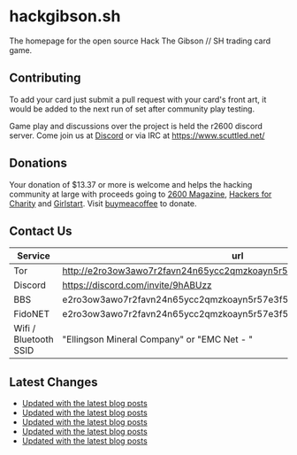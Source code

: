 # hackgibson.sh
The homepage for the open source Hack The Gibson // SH trading card game.


## Contributing

To add your card just submit a pull request with your card's front art, it would be added to the next run of set after community play testing.

Game play and discussions over the project is held the r2600 discord server. Come join us at [Discord](https://discord.com/invite/9hABUzz) or via IRC at https://www.scuttled.net/


## Donations

Your donation of $13.37 or more is welcome and helps the hacking community at large with proceeds going to [2600 Magazine](https://2600.com/), [Hackers for Charity](https://hackersforcharity.org) and [Girlstart](https://girlstart.org).  Visit [buymeacoffee](https://www.buymeacoffee.com/hackgibson.sh) to donate.


## Contact Us

Service | url
-|-
Tor | http://e2ro3ow3awo7r2favn24n65ycc2qmzkoayn5r57e3f56nvjwdcgg32ad.onion
Discord | https://discord.com/invite/9hABUzz
BBS | e2ro3ow3awo7r2favn24n65ycc2qmzkoayn5r57e3f56nvjwdcgg32ad.onion:23
FidoNET | e2ro3ow3awo7r2favn24n65ycc2qmzkoayn5r57e3f56nvjwdcgg32ad.onion:24554
Wifi / Bluetooth SSID | "Ellingson Mineral Company" or "EMC Net - <fidonet address>"

## Latest Changes
<!-- BLOG-POST-LIST:START -->
- [Updated with the latest blog posts](https://github.com/DFW2600/hackgibson.sh/commit/8eace11e9963f96315cf3cbc26dc5139d72ccfdb)
- [Updated with the latest blog posts](https://github.com/DFW2600/hackgibson.sh/commit/c13e03e613ba04433f4d7c29200db61af69da978)
- [Updated with the latest blog posts](https://github.com/DFW2600/hackgibson.sh/commit/fe5b622fdf51a30bc70feccf922f511707aa4159)
- [Updated with the latest blog posts](https://github.com/DFW2600/hackgibson.sh/commit/e07612abe01cf31078a21d0d8f2e9d0a6fd1b251)
- [Updated with the latest blog posts](https://github.com/DFW2600/hackgibson.sh/commit/dcc8851858adf501c3d5df60c2598d4f81cf3838)
<!-- BLOG-POST-LIST:END -->
